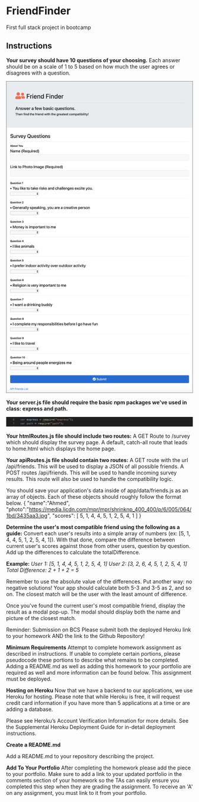 # FriendFinder
First full stack project in bootcamp

## **Instructions**

**Your survey should have 10 questions of your choosing.** 
Each answer should be on a scale of 1 to 5 based on how much the user agrees or disagrees with a question.

![Image of Friend Finder survey](images/survey.png)

**Your server.js file should require the basic npm packages we've used in class: express and path.**

![Image of server.js require](images/require.png)

**Your htmlRoutes.js file should include two routes:**
A GET Route to /survey which should display the survey page.
A default, catch-all route that leads to home.html which displays the home page.

**Your apiRoutes.js file should contain two routes:**
A GET route with the url /api/friends. This will be used to display a JSON of all possible friends.
A POST routes /api/friends. This will be used to handle incoming survey results. This route will also be used to handle the compatibility logic.

You should save your application's data inside of app/data/friends.js as an array of objects. Each of these objects should roughly follow the format below.
{
"name":"Ahmed",
"photo":"https://media.licdn.com/mpr/mpr/shrinknp_400_400/p/6/005/064/1bd/3435aa3.jpg",
"scores": [ 5, 1, 4, 4, 5, 1, 2, 5, 4, 1 ] 
}

**Determine the user's most compatible friend using the following as a guide:**
Convert each user's results into a simple array of numbers (ex: [5, 1, 4, 4, 5, 1, 2, 5, 4, 1]).
With that done, compare the difference between current user's scores against those from other users, question by question. Add up the differences to calculate the totalDifference.

**Example:**
*User 1: [5, 1, 4, 4, 5, 1, 2, 5, 4, 1]
User 2: [3, 2, 6, 4, 5, 1, 2, 5, 4, 1]
Total Difference: 2 + 1 + 2 = 5*

Remember to use the absolute value of the differences. 
Put another way: no negative solutions! Your app should calculate both 5-3 and 3-5 as 2, and so on.
The closest match will be the user with the least amount of difference.

Once you've found the current user's most compatible friend, display the result as a modal pop-up.
The modal should display both the name and picture of the closest match.

Reminder: Submission on BCS
Please submit both the deployed Heroku link to your homework AND the link to the Github Repository!


**Minimum Requirements**
Attempt to complete homework assignment as described in instructions. If unable to complete certain portions, please pseudocode these portions to describe what remains to be completed. Adding a README.md as well as adding this homework to your portfolio are required as well and more information can be found below. This assignment must be deployed.


**Hosting on Heroku**
Now that we have a backend to our applications, we use Heroku for hosting. Please note that while Heroku is free, it will request credit card information if you have more than 5 applications at a time or are adding a database.

Please see Heroku’s Account Verification Information for more details.
See the Supplemental Heroku Deployment Guide for in-detail deployment instructions.


**Create a README.md**

Add a README.md to your repository describing the project. 

**Add To Your Portfolio**
After completing the homework please add the piece to your portfolio. Make sure to add a link to your updated portfolio in the comments section of your homework so the TAs can easily ensure you completed this step when they are grading the assignment. To receive an 'A' on any assignment, you must link to it from your portfolio.
